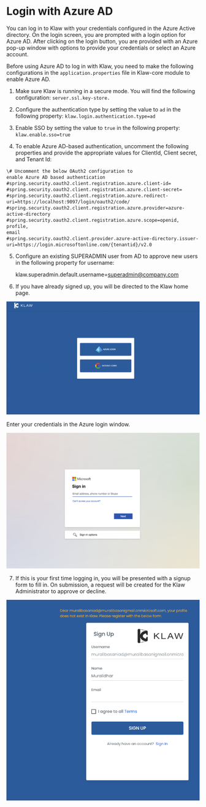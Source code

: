 # Login with Azure AD

You can log in to Klaw with your credentials configured in the Azure
Active directory. On the login screen, you are prompted with a login
option for Azure AD. After clicking on the login button, you are
provided with an Azure pop-up window with options to provide your
credentials or select an Azure account.

Before using Azure AD to log in with Klaw, you need to make the
following configurations in the `application.properties` file in
Klaw-core module to enable Azure AD.

1. Make sure Klaw is running in a secure mode. You will find the
following configuration: `server.ssl.key-store.`

2. Configure the
authentication type by setting the value to `ad` in the following
property: `klaw.login.authentication.type=ad`

3. Enable SSO by setting the value to `true` in the following
property: `klaw.enable.sso=true`

4. To enable Azure AD-based authentication, uncomment the following
properties and provide the appropriate values for ClientId, Client
secret, and Tenant Id: 

```
\# Uncomment the below OAuth2 configuration to
enable Azure AD based authentication
#spring.security.oauth2.client.registration.azure.client-id=
#spring.security.oauth2.client.registration.azure.client-secret=
#spring.security.oauth2.client.registration.azure.redirect-uri=https://localhost:9097/login/oauth2/code/
#spring.security.oauth2.client.registration.azure.provider=azure-active-directory
#spring.security.oauth2.client.registration.azure.scope=openid, profile,
email
#spring.security.oauth2.client.provider.azure-active-directory.issuer-uri=https://login.microsoftonline.com/{tenantid}/v2.0
```

5. Configure an existing SUPERADMIN user from AD to approve new users
in the following property for username:

    klaw.superadmin.default.username=superadmin@company.com

6.  If you have already signed up, you will be directed to the Klaw home
    page.

![image](../../../static/images/authentication/OAuthLogin.png)

Enter your credentials in the Azure login window.

![image](../../../static/images/authentication/AzureLogin.png)

7.  If this is your first time logging in, you will be presented with a
    signup form to fill in. On submission, a request will be created for
    the Klaw Administrator to approve or decline.

![image](../../../static/images/authentication/OAuthSignupForm.png)
